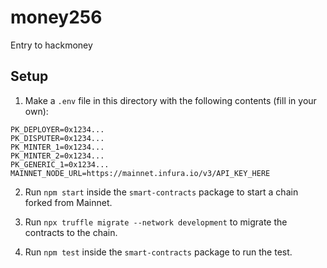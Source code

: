 # money256
Entry to hackmoney

## Setup

1. Make a `.env` file in this directory with the following contents (fill in your own):

```
PK_DEPLOYER=0x1234...
PK_DISPUTER=0x1234...
PK_MINTER_1=0x1234...
PK_MINTER_2=0x1234...
PK_GENERIC_1=0x1234...
MAINNET_NODE_URL=https://mainnet.infura.io/v3/API_KEY_HERE
```

2. Run `npm start` inside the `smart-contracts` package to start a chain forked from Mainnet.

3. Run `npx truffle migrate --network development` to migrate the contracts to the chain.

3. Run `npm test` inside the `smart-contracts` package to run the test.
